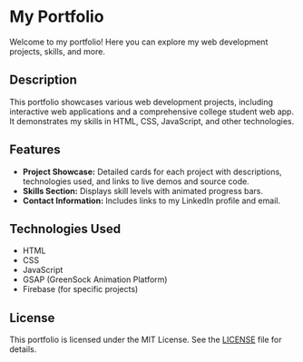 # My Portfolio

Welcome to my portfolio! Here you can explore my web development projects, skills, and more.

## Description

This portfolio showcases various web development projects, including interactive web applications and a comprehensive college student web app. It demonstrates my skills in HTML, CSS, JavaScript, and other technologies.

## Features

- **Project Showcase:** Detailed cards for each project with descriptions, technologies used, and links to live demos and source code.
- **Skills Section:** Displays skill levels with animated progress bars.
- **Contact Information:** Includes links to my LinkedIn profile and email.

## Technologies Used

- HTML
- CSS
- JavaScript
- GSAP (GreenSock Animation Platform)
- Firebase (for specific projects)



## License

This portfolio is licensed under the MIT License. See the [LICENSE](./LICENSE) file for details.

